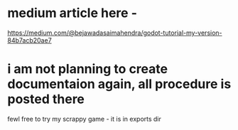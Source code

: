 # medium article here - 
https://medium.com/@bejawadasaimahendra/godot-tutorial-my-version-84b7acb20ae7
<h1>i am not planning to create documentaion again, all procedure is posted there</h1>
fewl free to try my scrappy game - it is in exports dir 
